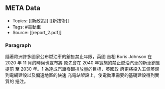 ## META Data
 - Topics: [[新政策]] [[新技術]]
 - Tags: #電動車
 - Source: [[report_2.pdf]]
 

### Paragraph
隨著歐洲許多國家公布燃油車的銷售禁止年限，英國 首相 Boris Johnson 在 2020 年 11 月的時候也宣布將 原先會在 2040 年實施的禁止燃油汽車的新車銷售提前 至 2030 年。1 為達成汽車零碳排放量的目標，英國政 府更將投入五億英鎊到電網建設以及偏遠地區的快速 充電站架設上，使電動車需要的基礎建設得到實質的 挹注。
